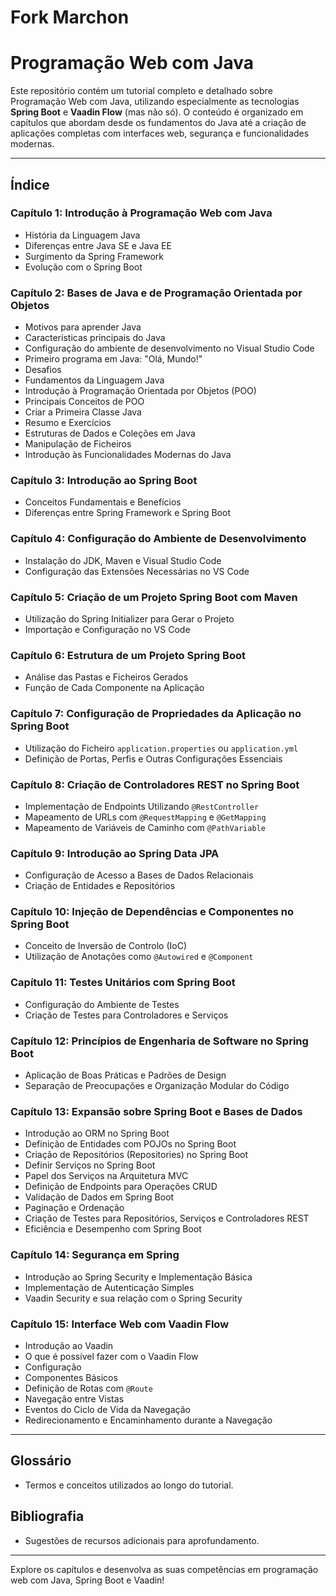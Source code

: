 # Fork Marchon
# Programação Web com Java

Este repositório contém um tutorial completo e detalhado sobre Programação Web com Java, utilizando especialmente as tecnologias **Spring Boot** e **Vaadin Flow** (mas não só). O conteúdo é organizado em capítulos que abordam desde os fundamentos do Java até a criação de aplicações completas com interfaces web, segurança e funcionalidades modernas.

---

## Índice

### Capítulo 1: Introdução à Programação Web com Java
- História da Linguagem Java
- Diferenças entre Java SE e Java EE
- Surgimento da Spring Framework
- Evolução com o Spring Boot

### Capítulo 2: Bases de Java e de Programação Orientada por Objetos
- Motivos para aprender Java
- Características principais do Java
- Configuração do ambiente de desenvolvimento no Visual Studio Code
- Primeiro programa em Java: "Olá, Mundo!"
- Desafios
- Fundamentos da Linguagem Java
- Introdução à Programação Orientada por Objetos (POO)
- Principais Conceitos de POO
- Criar a Primeira Classe Java
- Resumo e Exercícios
- Estruturas de Dados e Coleções em Java
- Manipulação de Ficheiros
- Introdução às Funcionalidades Modernas do Java

### Capítulo 3: Introdução ao Spring Boot
- Conceitos Fundamentais e Benefícios
- Diferenças entre Spring Framework e Spring Boot

### Capítulo 4: Configuração do Ambiente de Desenvolvimento
- Instalação do JDK, Maven e Visual Studio Code
- Configuração das Extensões Necessárias no VS Code

### Capítulo 5: Criação de um Projeto Spring Boot com Maven
- Utilização do Spring Initializer para Gerar o Projeto
- Importação e Configuração no VS Code

### Capítulo 6: Estrutura de um Projeto Spring Boot
- Análise das Pastas e Ficheiros Gerados
- Função de Cada Componente na Aplicação

### Capítulo 7: Configuração de Propriedades da Aplicação no Spring Boot
- Utilização do Ficheiro `application.properties` ou `application.yml`
- Definição de Portas, Perfis e Outras Configurações Essenciais

### Capítulo 8: Criação de Controladores REST no Spring Boot
- Implementação de Endpoints Utilizando `@RestController`
- Mapeamento de URLs com `@RequestMapping` e `@GetMapping`
- Mapeamento de Variáveis de Caminho com `@PathVariable`

### Capítulo 9: Introdução ao Spring Data JPA
- Configuração de Acesso a Bases de Dados Relacionais
- Criação de Entidades e Repositórios

### Capítulo 10: Injeção de Dependências e Componentes no Spring Boot
- Conceito de Inversão de Controlo (IoC)
- Utilização de Anotações como `@Autowired` e `@Component`

### Capítulo 11: Testes Unitários com Spring Boot
- Configuração do Ambiente de Testes
- Criação de Testes para Controladores e Serviços

### Capítulo 12: Princípios de Engenharia de Software no Spring Boot
- Aplicação de Boas Práticas e Padrões de Design
- Separação de Preocupações e Organização Modular do Código

### Capítulo 13: Expansão sobre Spring Boot e Bases de Dados
- Introdução ao ORM no Spring Boot
- Definição de Entidades com POJOs no Spring Boot
- Criação de Repositórios (Repositories) no Spring Boot
- Definir Serviços no Spring Boot
- Papel dos Serviços na Arquitetura MVC
- Definição de Endpoints para Operações CRUD
- Validação de Dados em Spring Boot
- Paginação e Ordenação
- Criação de Testes para Repositórios, Serviços e Controladores REST
- Eficiência e Desempenho com Spring Boot

### Capítulo 14: Segurança em Spring
- Introdução ao Spring Security e Implementação Básica
- Implementação de Autenticação Simples
- Vaadin Security e sua relação com o Spring Security

### Capítulo 15: Interface Web com Vaadin Flow
- Introdução ao Vaadin
- O que é possível fazer com o Vaadin Flow
- Configuração
- Componentes Básicos
- Definição de Rotas com `@Route`
- Navegação entre Vistas
- Eventos do Ciclo de Vida da Navegação
- Redirecionamento e Encaminhamento durante a Navegação

---

## Glossário
- Termos e conceitos utilizados ao longo do tutorial.

## Bibliografia
- Sugestões de recursos adicionais para aprofundamento.

---

Explore os capítulos e desenvolva as suas competências em programação web com Java, Spring Boot e Vaadin!

